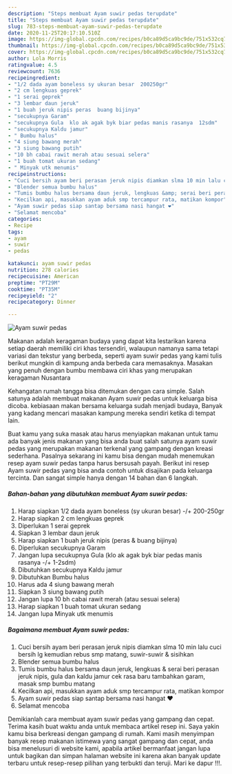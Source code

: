 ```yaml
---
description: "Steps membuat Ayam suwir pedas terupdate"
title: "Steps membuat Ayam suwir pedas terupdate"
slug: 783-steps-membuat-ayam-suwir-pedas-terupdate
date: 2020-11-25T20:17:10.510Z
image: https://img-global.cpcdn.com/recipes/b0ca89d5ca9bc9de/751x532cq70/ayam-suwir-pedas-foto-resep-utama.jpg
thumbnail: https://img-global.cpcdn.com/recipes/b0ca89d5ca9bc9de/751x532cq70/ayam-suwir-pedas-foto-resep-utama.jpg
cover: https://img-global.cpcdn.com/recipes/b0ca89d5ca9bc9de/751x532cq70/ayam-suwir-pedas-foto-resep-utama.jpg
author: Lola Morris
ratingvalue: 4.5
reviewcount: 7636
recipeingredient:
- "1/2 dada ayam boneless sy ukuran besar  200250gr"
- "2 cm lengkuas geprek"
- "1 serai geprek"
- "3 lembar daun jeruk"
- "1 buah jeruk nipis peras  buang bijinya"
- "secukupnya Garam"
- "secukupnya Gula  klo ak agak byk biar pedas manis rasanya  12sdm"
- "secukupnya Kaldu jamur"
- " Bumbu halus"
- "4 siung bawang merah"
- "3 siung bawang putih"
- "10 bh cabai rawit merah atau sesuai selera"
- "1 buah tomat ukuran sedang"
- " Minyak utk menumis"
recipeinstructions:
- "Cuci bersih ayam beri perasan jeruk nipis diamkan slma 10 min lalu cuci bersih lg kemudian rebus smp matang, suwir-suwir &amp; sisihkan"
- "Blender semua bumbu halus"
- "Tumis bumbu halus bersama daun jeruk, lengkuas &amp; serai beri perasan jeruk nipis, gula dan kaldu jamur cek rasa baru tambahkan garam, masak smp bumbu matang"
- "Kecilkan api, masukkan ayam aduk smp tercampur rata, matikan kompor"
- "Ayam suwir pedas siap santap bersama nasi hangat ❤️"
- "Selamat mencoba"
categories:
- Recipe
tags:
- ayam
- suwir
- pedas

katakunci: ayam suwir pedas 
nutrition: 278 calories
recipecuisine: American
preptime: "PT29M"
cooktime: "PT35M"
recipeyield: "2"
recipecategory: Dinner

---
```



![Ayam suwir pedas](https://img-global.cpcdn.com/recipes/b0ca89d5ca9bc9de/751x532cq70/ayam-suwir-pedas-foto-resep-utama.jpg)

Makanan adalah keragaman budaya yang dapat kita lestarikan karena setiap daerah memiliki ciri khas tersendiri, walaupun namanya sama tetapi variasi dan tekstur yang berbeda, seperti ayam suwir pedas yang kami tulis berikut mungkin di kampung anda berbeda cara memasaknya. Masakan yang penuh dengan bumbu membawa ciri khas yang merupakan keragaman Nusantara

Kehangatan rumah tangga bisa ditemukan dengan cara simple. Salah satunya adalah membuat makanan Ayam suwir pedas untuk keluarga bisa dicoba. kebiasaan makan bersama keluarga sudah menjadi budaya, Banyak yang kadang mencari masakan kampung mereka sendiri ketika di tempat lain.



Buat kamu yang suka masak atau harus menyiapkan makanan untuk tamu ada banyak jenis makanan yang bisa anda buat salah satunya ayam suwir pedas yang merupakan makanan terkenal yang gampang dengan kreasi sederhana. Pasalnya sekarang ini kamu bisa dengan mudah menemukan resep ayam suwir pedas tanpa harus bersusah payah.
Berikut ini resep Ayam suwir pedas yang bisa anda contoh untuk disajikan pada keluarga tercinta. Dan sangat simple hanya dengan 14 bahan dan 6 langkah.


<!--inarticleads1-->

##### Bahan-bahan yang dibutuhkan membuat Ayam suwir pedas:

1. Harap siapkan 1/2 dada ayam boneless (sy ukuran besar) -/+ 200-250gr
1. Harap siapkan 2 cm lengkuas geprek
1. Diperlukan 1 serai geprek
1. Siapkan 3 lembar daun jeruk
1. Harap siapkan 1 buah jeruk nipis (peras &amp; buang bijinya)
1. Diperlukan secukupnya Garam
1. Jangan lupa secukupnya Gula  (klo ak agak byk biar pedas manis rasanya -/+ 1-2sdm)
1. Dibutuhkan secukupnya Kaldu jamur
1. Dibutuhkan  Bumbu halus
1. Harus ada 4 siung bawang merah
1. Siapkan 3 siung bawang putih
1. Jangan lupa 10 bh cabai rawit merah (atau sesuai selera)
1. Harap siapkan 1 buah tomat ukuran sedang
1. Jangan lupa  Minyak utk menumis




<!--inarticleads2-->

##### Bagaimana membuat  Ayam suwir pedas:

1. Cuci bersih ayam beri perasan jeruk nipis diamkan slma 10 min lalu cuci bersih lg kemudian rebus smp matang, suwir-suwir &amp; sisihkan
1. Blender semua bumbu halus
1. Tumis bumbu halus bersama daun jeruk, lengkuas &amp; serai beri perasan jeruk nipis, gula dan kaldu jamur cek rasa baru tambahkan garam, masak smp bumbu matang
1. Kecilkan api, masukkan ayam aduk smp tercampur rata, matikan kompor
1. Ayam suwir pedas siap santap bersama nasi hangat ❤️
1. Selamat mencoba




Demikianlah cara membuat ayam suwir pedas yang gampang dan cepat. Terima kasih buat waktu anda untuk membaca artikel resep ini. Saya yakin kamu bisa berkreasi dengan gampang di rumah. Kami masih menyimpan banyak resep makanan istimewa yang sangat gampang dan cepat, anda bisa menelusuri di website kami, apabila artikel bermanfaat jangan lupa untuk bagikan dan simpan halaman website ini karena akan banyak update terbaru untuk resep-resep pilihan yang terbukti dan teruji. Mari ke dapur !!!. 
